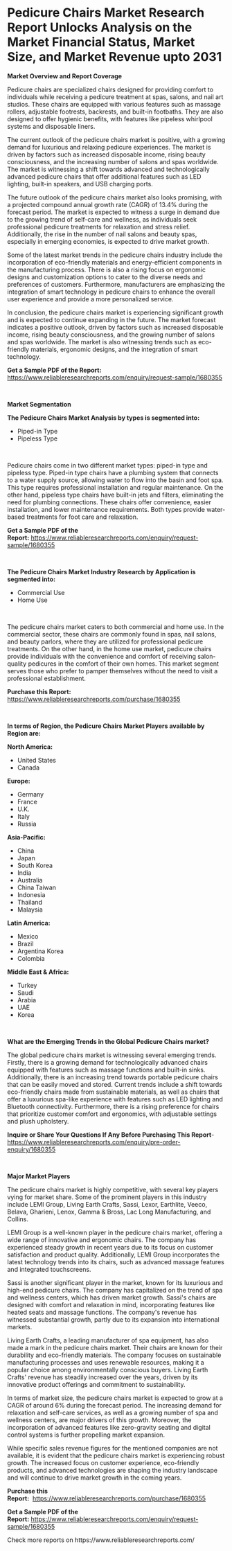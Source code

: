 <p><h1>Pedicure Chairs Market Research Report Unlocks Analysis on the Market Financial Status, Market Size, and Market Revenue upto 2031</h1></p><p><strong>Market Overview and Report Coverage</strong></p>
<p><p>Pedicure chairs are specialized chairs designed for providing comfort to individuals while receiving a pedicure treatment at spas, salons, and nail art studios. These chairs are equipped with various features such as massage rollers, adjustable footrests, backrests, and built-in footbaths. They are also designed to offer hygienic benefits, with features like pipeless whirlpool systems and disposable liners.</p><p>The current outlook of the pedicure chairs market is positive, with a growing demand for luxurious and relaxing pedicure experiences. The market is driven by factors such as increased disposable income, rising beauty consciousness, and the increasing number of salons and spas worldwide. The market is witnessing a shift towards advanced and technologically advanced pedicure chairs that offer additional features such as LED lighting, built-in speakers, and USB charging ports.</p><p>The future outlook of the pedicure chairs market also looks promising, with a projected compound annual growth rate (CAGR) of 13.4% during the forecast period. The market is expected to witness a surge in demand due to the growing trend of self-care and wellness, as individuals seek professional pedicure treatments for relaxation and stress relief. Additionally, the rise in the number of nail salons and beauty spas, especially in emerging economies, is expected to drive market growth.</p><p>Some of the latest market trends in the pedicure chairs industry include the incorporation of eco-friendly materials and energy-efficient components in the manufacturing process. There is also a rising focus on ergonomic designs and customization options to cater to the diverse needs and preferences of customers. Furthermore, manufacturers are emphasizing the integration of smart technology in pedicure chairs to enhance the overall user experience and provide a more personalized service.</p><p>In conclusion, the pedicure chairs market is experiencing significant growth and is expected to continue expanding in the future. The market forecast indicates a positive outlook, driven by factors such as increased disposable income, rising beauty consciousness, and the growing number of salons and spas worldwide. The market is also witnessing trends such as eco-friendly materials, ergonomic designs, and the integration of smart technology.</p></p>
<p><strong>Get a Sample PDF of the Report:</strong> <a href="https://www.reliableresearchreports.com/enquiry/request-sample/1680355">https://www.reliableresearchreports.com/enquiry/request-sample/1680355</a></p>
<p>&nbsp;</p>
<p><strong>Market Segmentation</strong></p>
<p><strong>The Pedicure Chairs Market Analysis by types is segmented into:</strong></p>
<p><ul><li>Piped-in Type</li><li>Pipeless Type</li></ul></p>
<p>&nbsp;</p>
<p><p>Pedicure chairs come in two different market types: piped-in type and pipeless type. Piped-in type chairs have a plumbing system that connects to a water supply source, allowing water to flow into the basin and foot spa. This type requires professional installation and regular maintenance. On the other hand, pipeless type chairs have built-in jets and filters, eliminating the need for plumbing connections. These chairs offer convenience, easier installation, and lower maintenance requirements. Both types provide water-based treatments for foot care and relaxation.</p></p>
<p><strong>Get a Sample PDF of the Report:</strong>&nbsp;<a href="https://www.reliableresearchreports.com/enquiry/request-sample/1680355">https://www.reliableresearchreports.com/enquiry/request-sample/1680355</a></p>
<p>&nbsp;</p>
<p><strong>The Pedicure Chairs Market Industry Research by Application is segmented into:</strong></p>
<p><ul><li>Commercial Use</li><li>Home Use</li></ul></p>
<p>&nbsp;</p>
<p><p>The pedicure chairs market caters to both commercial and home use. In the commercial sector, these chairs are commonly found in spas, nail salons, and beauty parlors, where they are utilized for professional pedicure treatments. On the other hand, in the home use market, pedicure chairs provide individuals with the convenience and comfort of receiving salon-quality pedicures in the comfort of their own homes. This market segment serves those who prefer to pamper themselves without the need to visit a professional establishment.</p></p>
<p><strong>Purchase this Report:</strong>&nbsp; <a href="https://www.reliableresearchreports.com/purchase/1680355">https://www.reliableresearchreports.com/purchase/1680355</a></p>
<p>&nbsp;</p>
<p><strong>In terms of Region, the Pedicure Chairs Market Players available by Region are:</strong></p>
<p>
    <p> <strong> North America: </strong>
        <ul>
            <li>United States</li>
            <li>Canada</li>
        </ul>
        </p> 
    <p> <strong> Europe: </strong>
        <ul>
            <li>Germany</li>
            <li>France</li>
            <li>U.K.</li>
            <li>Italy</li>
            <li>Russia</li>
        </ul>
        </p> 
    <p> <strong> Asia-Pacific: </strong>
        <ul>
            <li>China</li>
            <li>Japan</li>
            <li>South Korea</li>
            <li>India</li>
            <li>Australia</li>
            <li>China Taiwan</li>
            <li>Indonesia</li>
            <li>Thailand</li>
            <li>Malaysia</li>
        </ul>
        </p> 
    <p> <strong> Latin America: </strong>
        <ul>
            <li>Mexico</li>
            <li>Brazil</li>
            <li>Argentina Korea</li>
            <li>Colombia</li>
        </ul>
        </p> 
    <p> <strong> Middle East & Africa: </strong>
        <ul>
            <li>Turkey</li>
            <li>Saudi</li>
            <li>Arabia</li>
            <li>UAE</li>
            <li>Korea</li>
        </ul>
    </p>
    </p>
<p>&nbsp;</p>
<p><strong>What are the Emerging Trends in the Global Pedicure Chairs market?</strong></p>
<p><p>The global pedicure chairs market is witnessing several emerging trends. Firstly, there is a growing demand for technologically advanced chairs equipped with features such as massage functions and built-in sinks. Additionally, there is an increasing trend towards portable pedicure chairs that can be easily moved and stored. Current trends include a shift towards eco-friendly chairs made from sustainable materials, as well as chairs that offer a luxurious spa-like experience with features such as LED lighting and Bluetooth connectivity. Furthermore, there is a rising preference for chairs that prioritize customer comfort and ergonomics, with adjustable settings and plush upholstery.</p></p>
<p><strong>Inquire or Share Your Questions If Any Before Purchasing This Report</strong>- <a href="https://www.reliableresearchreports.com/enquiry/pre-order-enquiry/1680355">https://www.reliableresearchreports.com/enquiry/pre-order-enquiry/1680355</a></p>
<p>&nbsp;</p>
<p><strong>Major Market Players</strong></p>
<p><p>The pedicure chairs market is highly competitive, with several key players vying for market share. Some of the prominent players in this industry include LEMI Group, Living Earth Crafts, Sassi, Lexor, Earthlite, Veeco, Belava, Gharieni, Lenox, Gamma & Bross, Lac Long Manufacturing, and Collins.</p><p>LEMI Group is a well-known player in the pedicure chairs market, offering a wide range of innovative and ergonomic chairs. The company has experienced steady growth in recent years due to its focus on customer satisfaction and product quality. Additionally, LEMI Group incorporates the latest technology trends into its chairs, such as advanced massage features and integrated touchscreens.</p><p>Sassi is another significant player in the market, known for its luxurious and high-end pedicure chairs. The company has capitalized on the trend of spa and wellness centers, which has driven market growth. Sassi's chairs are designed with comfort and relaxation in mind, incorporating features like heated seats and massage functions. The company's revenue has witnessed substantial growth, partly due to its expansion into international markets.</p><p>Living Earth Crafts, a leading manufacturer of spa equipment, has also made a mark in the pedicure chairs market. Their chairs are known for their durability and eco-friendly materials. The company focuses on sustainable manufacturing processes and uses renewable resources, making it a popular choice among environmentally conscious buyers. Living Earth Crafts' revenue has steadily increased over the years, driven by its innovative product offerings and commitment to sustainability.</p><p>In terms of market size, the pedicure chairs market is expected to grow at a CAGR of around 6% during the forecast period. The increasing demand for relaxation and self-care services, as well as a growing number of spa and wellness centers, are major drivers of this growth. Moreover, the incorporation of advanced features like zero-gravity seating and digital control systems is further propelling market expansion.</p><p>While specific sales revenue figures for the mentioned companies are not available, it is evident that the pedicure chairs market is experiencing robust growth. The increased focus on customer experience, eco-friendly products, and advanced technologies are shaping the industry landscape and will continue to drive market growth in the coming years.</p></p>
<p><strong>Purchase this Report:</strong>&nbsp;&nbsp;<a href="https://www.reliableresearchreports.com/purchase/1680355">https://www.reliableresearchreports.com/purchase/1680355</a></p>
<p></p>
<p><strong>Get a Sample PDF of the Report:</strong>&nbsp;<a href="https://www.reliableresearchreports.com/enquiry/request-sample/1680355">https://www.reliableresearchreports.com/enquiry/request-sample/1680355</a></p>
<p>Check more reports on https://www.reliableresearchreports.com/</p>